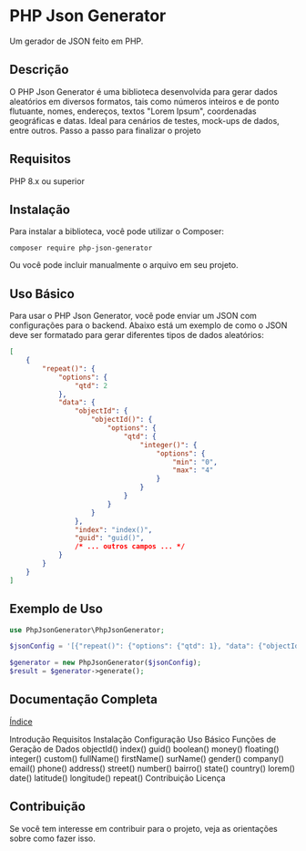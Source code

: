 # PHP Json Generator
Um gerador de JSON feito em PHP.

## Descrição
O PHP Json Generator é uma biblioteca desenvolvida para gerar dados aleatórios em diversos formatos, tais como números inteiros e de ponto flutuante, nomes, endereços, textos "Lorem Ipsum", coordenadas geográficas e datas. Ideal para cenários de testes, mock-ups de dados, entre outros.
Passo a passo para finalizar o projeto

## Requisitos
PHP 8.x ou superior

## Instalação
Para instalar a biblioteca, você pode utilizar o Composer:
```
composer require php-json-generator
```
Ou você pode incluir manualmente o arquivo em seu projeto.

## Uso Básico
Para usar o PHP Json Generator, você pode enviar um JSON com configurações para o backend. Abaixo está um exemplo de como o JSON deve ser formatado para gerar diferentes tipos de dados aleatórios:
```JSON
[
    {
        "repeat()": {
            "options": {
                "qtd": 2
            },
            "data": {
                "objectId": {
                    "objectId()": {
                        "options": {
                            "qtd": {
                                "integer()": {
                                    "options": {
                                        "min": "0",
                                        "max": "4"
                                    }
                                }
                            }
                        }
                    }
                },
                "index": "index()",
                "guid": "guid()",
                /* ... outros campos ... */
            }
        }
    }
]
```
## Exemplo de Uso
```PHP
use PhpJsonGenerator\PhpJsonGenerator;

$jsonConfig = '[{"repeat()": {"options": {"qtd": 1}, "data": {"objectId": {"objectId()": {"options": {"qtd": {"integer()": {"options": {"min": "0", "max": "4"}}}}}}}, "index1": "index()", "guid": "guid()"}}]';

$generator = new PhpJsonGenerator($jsonConfig);
$result = $generator->generate();
```

## Documentação Completa
[Índice](#indice)

Introdução
Requisitos
Instalação
Configuração
Uso Básico
Funções de Geração de Dados
objectId()
index()
guid()
boolean()
money()
floating()
integer()
custom()
fullName()
firstName()
surName()
gender()
company()
email()
phone()
address()
street()
number()
bairro()
state()
country()
lorem()
date()
latitude()
longitude()
repeat()
Contribuição
Licença

## Contribuição
Se você tem interesse em contribuir para o projeto, veja as orientações sobre como fazer isso.
